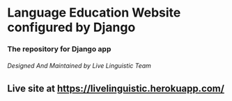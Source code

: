# Language Education Website configured by Django


### The repository for Django app

###### Designed And Maintained by Live Linguistic Team

## Live site at https://livelinguistic.herokuapp.com/
